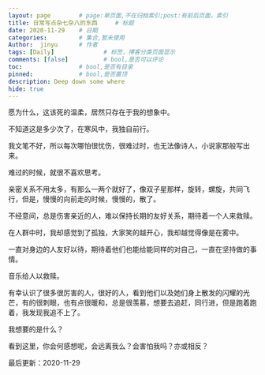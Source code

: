 ```yaml
---
layout: page        # page:单页面,不在归档索引;post:有前后页面，索引
title: 日常写点杂七杂八的东西     # 标题
date: 2020-11-29    # 日期
categories:         # 集合,暂未使用
Author:  jinyu      # 作者
tags: [Daily]              # 标签，博客分类页面显示
comments: [false]          # bool,是否可以评论
toc:                # bool,是否有目录
pinned:             # bool,是否置顶
description: Deep down some where
hide: true
---
```


愿为什么，这该死的温柔，居然只存在于我的想象中。

不知道这是多少次了，在寒风中，我独自前行。

<!-- more -->

我文笔不好，所以每次哪怕很忧伤，很难过时，也无法像诗人，小说家那般写出来。

难过的时候，就很不喜欢思考。

亲密关系不用太多，有那么一两个就好了，像双子星那样，旋转，螺旋，共同飞行，但是，慢慢的向前走的时候，慢慢的，散了。

不经意间，总是伤害亲近的人，难以保持长期的友好关系，期待着一个人来救赎。

在人群中时，我却感觉到了孤独，大家笑的越开心，我却越觉得像是在雾中。

一直对身边的人友好以待，期待着他们也能给能同样的对自己，一直在坚持做的事情。

音乐给人以救赎。

有幸认识了很多很厉害的人，很好的人，看到他们以及她们身上散发的闪耀的光芒，有的很刺眼，也有点很暖和，总是很羡慕，想要去追赶，同行进，但是跑着跑着，我发现我追不上了。

我想要的是什么？

看到这里，你会何感想呢，会远离我么？会害怕我吗？亦或相反？



最后更新：2020-11-29

